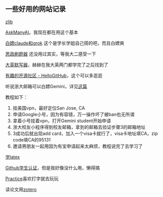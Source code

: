 ## 一些好用的网站记录

[zlib](https://intl.su/)

[AskManyAI](https://askmany.cn/index)。我现在都在用这个基本

[白嫖claude和grok](https://zchat.tech/) 这个是学长学姐自己搭的吧，而且白嫖爽

[思政刷题器](https://study.zjueva.net/)  还没用过其实，等我大二感受一下

[大英默写器](https://eng.zjueva.net/)，赫赫在我大英两门都学完了之后找到了

[有趣的开源社区 - HelloGitHub](https://hellogithub.com/)，这个可以多逛逛

听说浙大邮箱可以白嫖Gemini，详见[这篇](https://www.cc98.org/topic/6210003)

教程如下：

1. 挂美国vpn，最好定位San Jose, CA
2. 申请Google小号，因为有容错，万一操作坏了被ban也无所谓
3. 拿着小号挂着vpn，打开Gemini student开始申请
4. 浙大校友小程序得到校友邮箱，拿到的邮箱去验证步骤3的邮箱地址
5. 3成功后就出现add card，加入一个visa卡就行了，visa卡地址填CA，zip code填CA的95131
6. 邀请男朋友一起用因为有宝申请起来太麻烦，教程说完了去学习了

[学latex](https://www.cc98.org/topic/5931186/18#3)

[Github学生认证](https://www.cc98.org/topic/6188896/1#1)，但是我好像没什么用，懒得搞

[Practice](https://github.com/aradzie/keybr.com)喜欢打字就去玩玩

读论文用[zotero](https://www.cc98.org/topic/4969029/1)